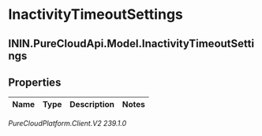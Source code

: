 # InactivityTimeoutSettings

## ININ.PureCloudApi.Model.InactivityTimeoutSettings

## Properties

|Name | Type | Description | Notes|
|------------ | ------------- | ------------- | -------------|



_PureCloudPlatform.Client.V2 239.1.0_
